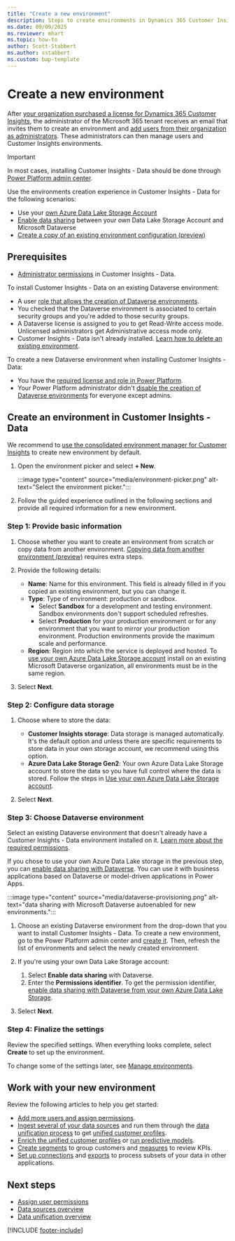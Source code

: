 ```yaml
---
title: "Create a new environment"
description: Steps to create environments in Dynamics 365 Customer Insights.
ms.date: 09/09/2025
ms.reviewer: mhart
ms.topic: how-to
author: Scott-Stabbert
ms.author: sstabbert
ms.custom: bap-template
---
```


# Create a new environment

After [your organization purchased a license for Dynamics 365 Customer Insights](paid-license.md), the administrator of the Microsoft 365 tenant receives an email that invites them to create an environment and [add users from their organization as administrators](permissions.md). These administrators can then manage users and Customer Insights environments.

> [!IMPORTANT]
> In most cases, installing Customer Insights - Data should be done through [Power Platform admin center](../journeys/setup.md).

Use the environments creation experience in Customer Insights - Data for the following scenarios:

- Use your [own Azure Data Lake Storage Account](own-data-lake-storage.md)
- [Enable data sharing](own-data-lake-storage.md#enable-data-sharing-with-dataverse-from-your-own-azure-data-lake-storage-preview) between your own Data Lake Storage Account and Microsoft Dataverse
- [Create a copy of an existing environment configuration (preview)](manage-environments.md#copy-the-environment-configuration-preview)

## Prerequisites

- [Administrator permissions](user-roles.md#admin) in Customer Insights - Data.

To install Customer Insights - Data on an existing Dataverse environment:

- A user [role that allows the creation of Dataverse environments](/power-platform/admin/create-environment).
- You checked that the Dataverse environment is associated to certain security groups and you're added to those security groups.
- A Dataverse license is assigned to you to get Read-Write access mode. Unlicensed administrators get Administrative access mode only.
- Customer Insights - Data isn't already installed. [Learn how to delete an existing environment](manage-environments.md#delete-an-existing-environment).

To create a new Dataverse environment when installing Customer Insights - Data:

- You have the [required license and role in Power Platform](/power-platform/admin/create-environment#who-can-create-environments).
- Your Power Platform administrator didn't [disable the creation of Dataverse environments](/power-platform/admin/control-environment-creation) for everyone except admins.

## Create an environment in Customer Insights - Data

We recommend to [use the consolidated environment manager for Customer Insights](../journeys/setup.md) to create new environment by default.

1. Open the environment picker and select **+ New**.
  
   :::image type="content" source="media/environment-picker.png" alt-text="Select the environment picker.":::

1. Follow the guided experience outlined in the following sections and provide all required information for a new environment.

### Step 1: Provide basic information

1. Choose whether you want to create an environment from scratch or copy data from another environment. [Copying data from another environment (preview)](manage-environments.md#copy-the-environment-configuration-preview) requires extra steps.

1. Provide the following details:

   - **Name**: Name for this environment. This field is already filled in if you copied an existing environment, but you can change it.
   - **Type**: Type of environment: production or sandbox.
     - Select **Sandbox** for a development and testing environment. Sandbox environments don't support scheduled refreshes.
     - Select **Production** for your production environment or for any environment that you want to mirror your production environment. Production environments provide the maximum scale and performance.
   - **Region**: Region into which the service is deployed and hosted. To [use your own Azure Data Lake Storage account](own-data-lake-storage.md) install on an existing Microsoft Dataverse organization, all environments must be in the same region.

1. Select **Next**.

### Step 2: Configure data storage

1. Choose where to store the data:

   - **Customer Insights storage**: Data storage is managed automatically. It's the default option and unless there are specific requirements to store data in your own storage account, we recommend using this option.
   - **Azure Data Lake Storage Gen2**: Your own Azure Data Lake Storage account to store the data so you have full control where the data is stored. Follow the steps in [Use your own Azure Data Lake Storage account](own-data-lake-storage.md).

1. Select **Next**.

### Step 3: Choose Dataverse environment

Select an existing Dataverse environment that doesn't already have a Customer Insights - Data environment installed on it. [Learn more about the required permissions](#prerequisites).

If you chose to use your own Azure Data Lake storage in the previous step, you can [enable data sharing with Dataverse](own-data-lake-storage.md#enable-data-sharing-with-dataverse-from-your-own-azure-data-lake-storage-preview). You can use it with business applications based on Dataverse or model-driven applications in Power Apps.

:::image type="content" source="media/dataverse-provisioning.png" alt-text="data sharing with Microsoft Dataverse autoenabled for new environments.":::

1. Choose an existing Dataverse environment from the drop-down that you want to install Customer Insights - Data. To create a new environment, go to the Power Platform admin center and [create it](/power-platform/admin/create-environment#create-an-environment-with-a-database). Then, refresh the list of environments and select the newly created environment.

1. If you're using your own Data Lake Storage account:
   1. Select **Enable data sharing** with Dataverse.
   1. Enter the **Permissions identifier**. To get the permission identifier, [enable data sharing with Dataverse from your own Azure Data Lake Storage](own-data-lake-storage.md#enable-data-sharing-with-dataverse-from-your-own-azure-data-lake-storage-preview).

1. Select **Next**.

### Step 4: Finalize the settings

Review the specified settings. When everything looks complete, select **Create** to set up the environment.

To change some of the settings later, see [Manage environments](manage-environments.md).

## Work with your new environment

Review the following articles to help you get started:

- [Add more users and assign permissions](permissions.md).
- [Ingest several of your data sources](data-sources.md) and run them through the [data unification process](data-unification.md) to get [unified customer profiles](customer-profiles.md).
- [Enrich the unified customer profiles](enrichment-manage.md) or [run predictive models](predictions.md).
- [Create segments](segments.md) to group customers and [measures](measures.md) to review KPIs.
- [Set up connections](connections.md) and [exports](export-manage.md) to process subsets of your data in other applications.

## Next steps

- [Assign user permissions](permissions.md)
- [Data sources overview](data-sources.md)
- [Data unification overview](data-unification.md)

[!INCLUDE [footer-include](includes/footer-banner.md)]
